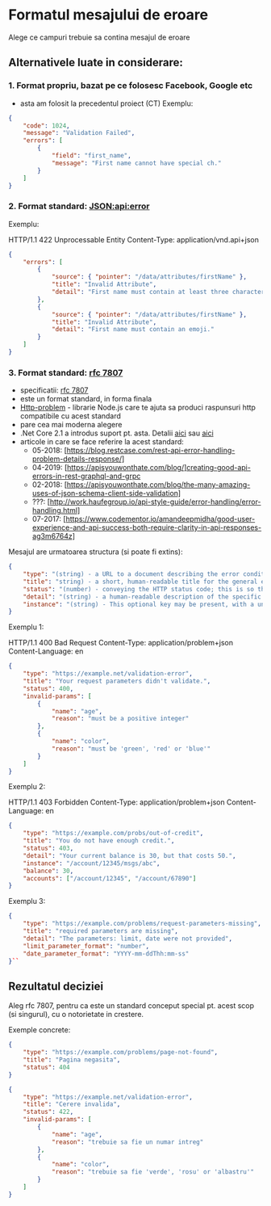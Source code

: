 # Formatul mesajului de eroare

Alege ce campuri trebuie sa contina mesajul de eroare

## Alternativele luate in considerare:

### 1. Format propriu, bazat pe ce folosesc Facebook, Google etc

-   asta am folosit la precedentul proiect (CT)
Exemplu:

```json
{
    "code": 1024,
    "message": "Validation Failed",
    "errors": [
        {
            "field": "first_name",
            "message": "First name cannot have special ch."
        }
    ]
}
```

### 2. Format standard: [JSON:api:error](https://jsonapi.org/format/#errors)

Exemplu:

HTTP/1.1 422 Unprocessable Entity
Content-Type: application/vnd.api+json

```json
{
    "errors": [
        {
            "source": { "pointer": "/data/attributes/firstName" },
            "title": "Invalid Attribute",
            "detail": "First name must contain at least three characters."
        },
        {
            "source": { "pointer": "/data/attributes/firstName" },
            "title": "Invalid Attribute",
            "detail": "First name must contain an emoji."
        }
    ]
}
```

### 3. Format standard: [rfc 7807](https://tools.ietf.org/html/rfc7807)

-   specificatii: [rfc 7807](https://tools.ietf.org/html/rfc7807)
-   este un format standard, in forma finala
-   [Http-problem](https://github.com/PDMLab/http-problem) - librarie Node.js care te ajuta sa produci raspunsuri http compatibile cu acest standard
-   pare cea mai moderna alegere
-   .Net Core 2.1 a introdus suport pt. asta. Detalii [aici](https://codeopinion.com/http-api-problem-details-in-asp-net-core/) sau [aici](https://www.alexdresko.com/2018/06/01/what-is-asp-net-core-2-1-api-problem-details-rfc-7807/)
-   articole in care se face referire la acest standard:
    -   05-2018: [https://blog.restcase.com/rest-api-error-handling-problem-details-response/]
    -   04-2019: [https://apisyouwonthate.com/blog/]creating-good-api-errors-in-rest-graphql-and-grpc
    -   02-2018: [https://apisyouwonthate.com/blog/the-many-amazing-uses-of-json-schema-client-side-validation]
    -   ???: [http://work.haufegroup.io/api-style-guide/error-handling/error-handling.html]
    -   07-2017: [https://www.codementor.io/amandeepmidha/good-user-experience-and-api-success-both-require-clarity-in-api-responses-ag3m6764z]

Mesajul are urmatoarea structura (si poate fi extins):

```json
{
    "type": "(string) - a URL to a document describing the error condition (optional, and 'about:blank' is assumed if none is provided",
    "title": "string) - a short, human-readable title for the general error type; the title should not change for given types.",
    "status": "(number) - conveying the HTTP status code; this is so that all information is in one place, but also to correct for changes in the status code due to the usage of proxy servers",
    "detail": "(string) - a human-readable description of the specific error.",
    "instance": "(string) - This optional key may be present, with a unique URI for the specific error; this will often point to an error log for that specific response."
}
```

Exemplu 1:

HTTP/1.1 400 Bad Request
Content-Type: application/problem+json
Content-Language: en

```json
{
    "type": "https://example.net/validation-error",
    "title": "Your request parameters didn't validate.",
    "status": 400,
    "invalid-params": [
        {
            "name": "age",
            "reason": "must be a positive integer"
        },
        {
            "name": "color",
            "reason": "must be 'green', 'red' or 'blue'"
        }
    ]
}
```
Exemplu 2:

HTTP/1.1 403 Forbidden
Content-Type: application/problem+json
Content-Language: en

```json
{
    "type": "https://example.com/probs/out-of-credit",
    "title": "You do not have enough credit.",
    "status": 403,
    "detail": "Your current balance is 30, but that costs 50.",
    "instance": "/account/12345/msgs/abc",
    "balance": 30,
    "accounts": ["/account/12345", "/account/67890"]
}
```

Exemplu 3:

```json
{
    "type": "https://example.com/problems/request-parameters-missing",
    "title": "required parameters are missing",
    "detail": "The parameters: limit, date were not provided",
    "limit_parameter_format": "number",
    "date_parameter_format": "YYYY-mm-ddThh:mm-ss"
}``
```


## Rezultatul deciziei

Aleg rfc 7807, pentru ca este un standard conceput special pt. acest scop (si singurul), cu o notorietate in crestere.

Exemple concrete:

```json
{
    "type": "https://example.com/problems/page-not-found",
    "title": "Pagina negasita",
    "status": 404
}
```
```json
{
    "type": "https://example.net/validation-error",
    "title": "Cerere invalida",
    "status": 422,
    "invalid-params": [
        {
            "name": "age",
            "reason": "trebuie sa fie un numar intreg"
        },
        {
            "name": "color",
            "reason": "trebuie sa fie 'verde', 'rosu' or 'albastru'"
        }
    ]
}